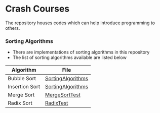 # Crash Courses

The repository houses codes which can help introduce programming to others.


### Sorting Algorithms
- There are implementations of sorting algorithms in this repository
- The list of sorting algorithms available are listed below

| Algorithm | File |
| ---		 	| ----	  |
| Bubble Sort 	| [SortingAlgorithms](./Sorting/SortingAlgorithms.java) |
| Insertion Sort 	| [SortingAlgorithms](./Sorting/SortingAlgorithms.java) |
| Merge Sort 	| [MergeSortTest](./Sorting/MergeSortTest.java) |
| Radix Sort  | [RadixTest](./Sorting/RadixTest.java) |